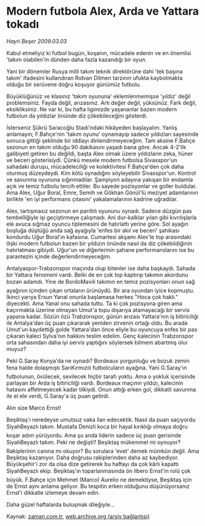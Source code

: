 # Modern futbola Alex, Arda ve Yattara tokadı

*Hayri Beşer 2009.03.03*

<tr><td class="metin" colspan="2" style="padding-top: 20px; padding-left: 5px; padding-right: 10px;">Kabul etmeliyiz ki futbol bugün, koşanın, mücadele edenin ve en önemlisi 'takım olabilen'in dünden daha fazla kazandığı bir oyun.</td></tr><tr><td class="metin" colspan="2" style="padding-top: 20px; padding-left: 5px; padding-right: 10px;"><p> Yani bir dönemler Rusya milli takım teknik direktörüne dahi 'tek başına takım' ifadesini kullandıran Rıdvan Dilmen tarzının ufukta kaybolmakta olduğu bir serüvene doğru koşuyor günümüz futbolu.
<p>Büyüklüğünüz ve klasınız 'takım oyununa' eklemlenmemişse 'yıldız' değil problemsiniz. Fayda değil, arızasınız. Artı değer değil, yüksünüz. Fark değil, eksikliksiniz. Ne var ki, bu hafta ligimizde yaşananlar bazen modern futbolun da yıldızlar önünde diz çökebileceğini gösterdi.
<p>İsterseniz Şükrü Saracoğlu Stadı'ndaki hikâyeden başlayalım. Yanlış anlamayın; F.Bahçe'nin 'takım oyunu' oynamayıp sadece yıldızları sayesinde sonuca gittiği şeklinde bir iddiayı dinlendirmeyeceğim. Tam aksine F.Bahçe sezonun en takım olduğu 90 dakikasını yaşadı bana göre. Ancak 4-2'lik galibiyeti getiren bu değildi, başta Alex olmak üzere yıldızların zeka, hüner ve beceri gösterisiydi. Çünkü mesele modern futbolsa Sivasspor'un sahadaki duruşu, mücadeleciliği ve kolektivitesi F.Bahçe'den çok daha oturmuş düzeydeydi. Kim kötü oynadığını söyleyebilir Sivasspor'un. Kontrol ve savunma oyununa sığınmadılar. Şampiyon adayına yakışan bir endamla açık ve temiz futbolu tercih ettiler. Bu sayede pozisyonlar ve goller buldular. Ama Alex, Uğur Boral, Emre, Semih ve Gökhan Gönül'lü meziyet adamlarının birlikte 'en iyi performans çıtasını' yakalamalarının kadrine uğradılar.
<p>Alex, tartışmasız sezonun en parıltılı oyununu oynadı. Sadece düzgün pas tembelliğiyle işi geçiştirmeye çalışmadı. Ani dur-kalklar yılan gibi kıvrılışlarla ele avuca sığmaz oyuncu tiplemesini de hatırlattı yerine göre. Sol ayağın boşluğa düştüğü anda sağ ayağıyla 'enfes bir akıl ve beceri' şahikası kondurdu Uğur Boral'ın kafasına. Cumartesi akşamı Alex'le top arasındaki ilişki modern futbolun bazen bir yıldızın önünde nasıl da diz çökebildiğinin hatırlatması gibiydi. Uğur'un ve diğerlerinin şahane performanslarını ise bu parantezin içinde değerlendirmeyeceğim.
<p>Antalyaspor-Trabzonspor maçında olup bitenler ise daha başkaydı. Sahada bir Yattara fenomeni vardı. Belki de en çok top kaptırıp takımın akordunu bozan adamdı. Yine de BordoMavili takımın en temiz pozisyonları onun sağ ayağının içinden çıkan ortaların ürünüydü. Bir ara oyundan iyice kopmuştu. İkinci yarıya Ersun Yanal onunla başlamasa herkes "Hoca çok haklı." diyecekti. Ama Yanal onu sahada tuttu. Ta ki çok pozisyona giren ama kaçırmakta üzerine olmayan Umut'a topu dışarıya atamayacağı bir servis yapana kadar. Sözün özü Trabzonspor, günün arızası Yattara'nın iş bitiriciliği ile Antalya'dan üç puan çıkararak yeniden zirvenin ortağı oldu. Bu arada Umut'un kaydettiği golde Yattara'dan önce eliyle bu oyuncuya enfes bir pas çıkaran kaleci Sylva'nın hakkını teslim edelim. Genç kalecinin Trabzonspor orta sahasından daha iyi servis yaptığını söylersek bilmem abartmış olur muyuz?
<p>Peki G.Saray Konya'da ne oynadı? Bordeaux yorgunluğu ve bozuk zemin fena halde dolaşmıştı SarıKırmızılı futbolcuların ayağına. Yani G.Saray'ın futbolunun, övülecek, sevilecek hiçbir tarafı yoktu. Ama o yokluk içerisinde parlayan bir Arda iş bitiriciliği vardı. Bordeaux maçının yıldızı, kalecinin hatasını affetmeyecek kadar tilkiydi. Onun attığı erken gol, dikkatli savunma ile el ele verdi, G.Saray'a üç puan getirdi.
<p>Alın size Marco Ernst!
<p>Beşiktaş'ı neredeyse umutsuz vaka ilan edecektik. Nasıl da puan saçıyordu SiyahBeyazlı takım. Mustafa Denizli koca bir hayal kırıklığı olmaya doğru koşar adım yürüyordu. Ama şu anda liderin sadece üç puan gerisinde SiyahBeyazlı takım. Peki ne değişti? Beşiktaş mükemmel mi oynuyor? Rakiplerinin canına mı okuyor? Bu sorulara 'evet' demek mümkün değil. Ama Beşiktaş kazanıyor. Daha doğrusu rakiplerinden daha az kaybediyor. Büyükşehir'i zor da olsa dize getirerek bu haftayı da çok kârlı kapattı SiyahBeyazlı ekip. Beşiktaş'ın toparlanmasında ön libero Ernst'in rolü çok büyük. F.Bahçe için Mehmet (Marco) Aurelio ne demektiyse, Beşiktaş için de Ernst aynı anlama geliyor. Bu tespitin erken olduğunu düşünüyorsanız Ernst'i dikkatle izlemeye devam edin.
<p>Daha güzel haftalarda buluşmak dileğiyle...<br/></p></p></p></p></p></p></p></p></p></td></tr>

Kaynak: [zaman.com.tr](http://zaman.com.tr/yazar.do?yazino=821069), [web.archive.org (arşiv bağlantısı)](http://web.archive.org/web/20090309034047/http://www.zaman.com.tr:80/yazar.do?yazino=821069)
